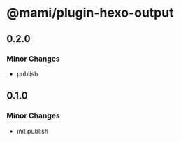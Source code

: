 # @mami/plugin-hexo-output

## 0.2.0

### Minor Changes

- publish

## 0.1.0

### Minor Changes

- init publish
